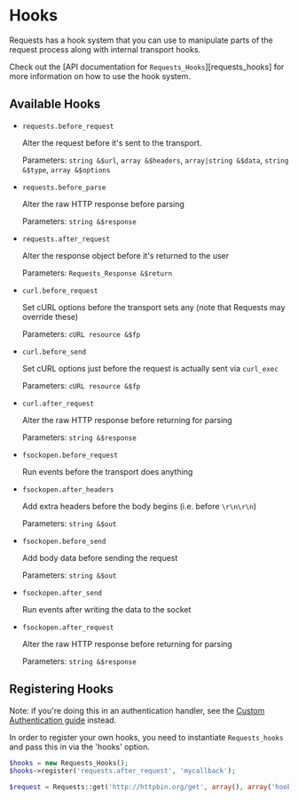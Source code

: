 Hooks
=====
Requests has a hook system that you can use to manipulate parts of the request
process along with internal transport hooks.

Check out the [API documentation for `Requests_Hooks`][requests_hooks] for more
information on how to use the hook system.

Available Hooks
---------------

* `requests.before_request`

    Alter the request before it's sent to the transport.

    Parameters: `string &$url`, `array &$headers`, `array|string &$data`,
    `string &$type`, `array &$options`

* `requests.before_parse`

    Alter the raw HTTP response before parsing

    Parameters: `string &$response`

* `requests.after_request`

    Alter the response object before it's returned to the user

    Parameters: `Requests_Response &$return`

* `curl.before_request`

    Set cURL options before the transport sets any (note that Requests may
    override these)

    Parameters: `cURL resource &$fp`

* `curl.before_send`

    Set cURL options just before the request is actually sent via `curl_exec`

    Parameters: `cURL resource &$fp`

* `curl.after_request`

    Alter the raw HTTP response before returning for parsing

    Parameters: `string &$response`

* `fsockopen.before_request`

    Run events before the transport does anything

* `fsockopen.after_headers`

    Add extra headers before the body begins (i.e. before `\r\n\r\n`)

    Parameters: `string &$out`

* `fsockopen.before_send`

    Add body data before sending the request

    Parameters: `string &$out`

* `fsockopen.after_send`

   Run events after writing the data to the socket

* `fsockopen.after_request`

    Alter the raw HTTP response before returning for parsing

    Parameters: `string &$response`


Registering Hooks
-----------------
Note: if you're doing this in an authentication handler, see the [Custom
Authentication guide][authentication-custom] instead.

[authentication-custom]: authentication-custom.md

In order to register your own hooks, you need to instantiate `Requests_hooks`
and pass this in via the 'hooks' option.

```php
$hooks = new Requests_Hooks();
$hooks->register('requests.after_request', 'mycallback');

$request = Requests::get('http://httpbin.org/get', array(), array('hooks' => $hooks));
```